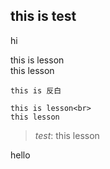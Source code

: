 ## this is test
hi<br>

this is lesson<br>
this lesson

``this is 反白``

```
this is lesson<br>
this lesson
```

>_test_:
this lesson

hello

